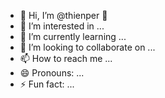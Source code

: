 - 👋 Hi, I’m @thienper 👋
- 👀 I’m interested in ...
- 🌱 I’m currently learning ...
- 💞️ I’m looking to collaborate on ...
- 📫 How to reach me ...
- 😄 Pronouns: ...
- ⚡ Fun fact: ...

<!---
thienper/thienper is a ✨ special ✨ repository because its `README.md` (this file) appears on your GitHub profile.
You can click the Preview link to take a look at your changes.
--->

